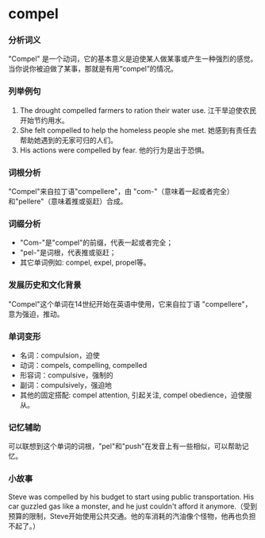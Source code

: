 # compel

### 分析词义

  

"Compel" 是一个动词，它的基本意义是迫使某人做某事或产生一种强烈的感觉。当你说你被迫做了某事，那就是有用“compel”的情况。

  

### 列举例句

  

1.  The drought compelled farmers to ration their water use. 江干旱迫使农民开始节约用水。
2.  She felt compelled to help the homeless people she met. 她感到有责任去帮助她遇到的无家可归的人们。
3.  His actions were compelled by fear. 他的行为是出于恐惧。

  

### 词根分析

  

"Compel"来自拉丁语"compellere"，由 "com-"（意味着一起或者完全）和"pellere"（意味着推或驱赶）合成。

  

### 词缀分析

  

*   "Com-"是"compel"的前缀，代表一起或者完全；
*   "pel-"是词根，代表推或驱赶；
*   其它单词例如: compel, expel, propel等。

  

### 发展历史和文化背景

  

"Compel"这个单词在14世纪开始在英语中使用，它来自拉丁语 "compellere"，意为强迫，推动。

  

### 单词变形

  

*   名词：compulsion，迫使
*   动词：compels, compelling, compelled
*   形容词：compulsive，强制的
*   副词：compulsively，强迫地
*   其他的固定搭配: compel attention, 引起关注, compel obedience，迫使服从。

  

### 记忆辅助

  

可以联想到这个单词的词根，"pel"和"push"在发音上有一些相似，可以帮助记忆。

  

### 小故事

  

Steve was compelled by his budget to start using public transportation. His car guzzled gas like a monster, and he just couldn't afford it anymore.（受到预算的限制，Steve开始使用公共交通。他的车消耗的汽油像个怪物，他再也负担不起了。）
